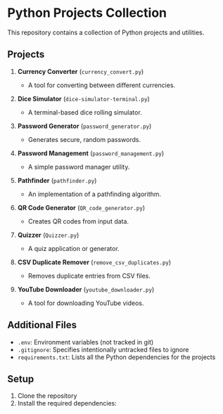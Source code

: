 # Python Projects Collection

This repository contains a collection of Python projects and utilities.

## Projects

1. **Currency Converter** (`currency_convert.py`)
   - A tool for converting between different currencies.

2. **Dice Simulator** (`dice-simulator-terminal.py`)
   - A terminal-based dice rolling simulator.

3. **Password Generator** (`password_generator.py`)
   - Generates secure, random passwords.

4. **Password Management** (`password_management.py`)
   - A simple password manager utility.

5. **Pathfinder** (`pathfinder.py`)
   - An implementation of a pathfinding algorithm.

6. **QR Code Generator** (`QR_code_generator.py`)
   - Creates QR codes from input data.

7. **Quizzer** (`Quizzer.py`)
   - A quiz application or generator.

8. **CSV Duplicate Remover** (`remove_csv_duplicates.py`)
   - Removes duplicate entries from CSV files.

9. **YouTube Downloader** (`youtube_downloader.py`)
   - A tool for downloading YouTube videos.

## Additional Files

- `.env`: Environment variables (not tracked in git)
- `.gitignore`: Specifies intentionally untracked files to ignore
- `requirements.txt`: Lists all the Python dependencies for the projects

## Setup

1. Clone the repository
2. Install the required dependencies: